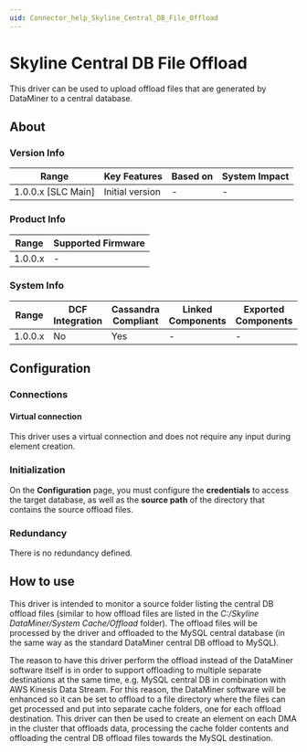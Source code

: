 ```yaml
---
uid: Connector_help_Skyline_Central_DB_File_Offload
---
```


# Skyline Central DB File Offload

This driver can be used to upload offload files that are generated by DataMiner to a central database.

## About

### Version Info

| **Range**            | **Key Features** | **Based on** | **System Impact** |
|----------------------|------------------|--------------|-------------------|
| 1.0.0.x \[SLC Main\] | Initial version  | \-           | \-                |

### Product Info

| **Range** | **Supported Firmware** |
|-----------|------------------------|
| 1.0.0.x   | \-                     |

### System Info

| **Range** | **DCF Integration** | **Cassandra Compliant** | **Linked Components** | **Exported Components** |
|-----------|---------------------|-------------------------|-----------------------|-------------------------|
| 1.0.0.x   | No                  | Yes                     | \-                    | \-                      |

## Configuration

### Connections

#### Virtual connection

This driver uses a virtual connection and does not require any input during element creation.

### Initialization

On the **Configuration** page, you must configure the **credentials** to access the target database, as well as the **source path** of the directory that contains the source offload files.

### Redundancy

There is no redundancy defined.

## How to use

This driver is intended to monitor a source folder listing the central DB offload files (similar to how offload files are listed in the *C:/Skyline DataMiner/System Cache/Offload* folder). The offload files will be processed by the driver and offloaded to the MySQL central database (in the same way as the standard DataMiner central DB offload to MySQL).

The reason to have this driver perform the offload instead of the DataMiner software itself is in order to support offloading to multiple separate destinations at the same time, e.g. MySQL central DB in combination with AWS Kinesis Data Stream. For this reason, the DataMiner software will be enhanced so it can be set to offload to a file directory where the files can get processed and put into separate cache folders, one for each offload destination. This driver can then be used to create an element on each DMA in the cluster that offloads data, processing the cache folder contents and offloading the central DB offload files towards the MySQL destination.
